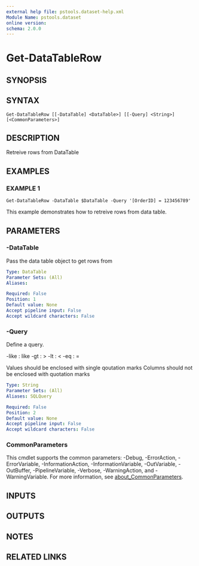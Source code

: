 ```yaml
---
external help file: pstools.dataset-help.xml
Module Name: pstools.dataset
online version:
schema: 2.0.0
---
```


# Get-DataTableRow

## SYNOPSIS

## SYNTAX

```
Get-DataTableRow [[-DataTable] <DataTable>] [[-Query] <String>] [<CommonParameters>]
```

## DESCRIPTION
Retreive rows from DataTable

## EXAMPLES

### EXAMPLE 1
```
Get-DataTableRow -DataTable $DataTable -Query '[OrderID] = 123456789'
```

This example demonstrates how to retreive rows from data table.

## PARAMETERS

### -DataTable
Pass the data table object to get rows from

```yaml
Type: DataTable
Parameter Sets: (All)
Aliases:

Required: False
Position: 1
Default value: None
Accept pipeline input: False
Accept wildcard characters: False
```

### -Query
Define a query.

-like : like
-gt   : \>
-lt   : \<
-eq   : =

Values should be enclosed with single qoutation marks
Columns should not be enclosed with quotation marks

```yaml
Type: String
Parameter Sets: (All)
Aliases: SQLQuery

Required: False
Position: 2
Default value: None
Accept pipeline input: False
Accept wildcard characters: False
```

### CommonParameters
This cmdlet supports the common parameters: -Debug, -ErrorAction, -ErrorVariable, -InformationAction, -InformationVariable, -OutVariable, -OutBuffer, -PipelineVariable, -Verbose, -WarningAction, and -WarningVariable. For more information, see [about_CommonParameters](http://go.microsoft.com/fwlink/?LinkID=113216).

## INPUTS

## OUTPUTS

## NOTES

## RELATED LINKS
